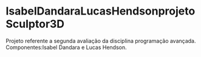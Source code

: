 # IsabelDandaraLucasHendsonprojetoSculptor3D
Projeto referente a segunda avaliação da disciplina programação avançada.
Componentes:Isabel Dandara e Lucas Hendson.
